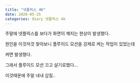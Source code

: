 ```yaml
---
title: "넷플릭스 4K"
date: 2020-05-25
categories: diary 넷플릭스 4k
---
```


주말에 넷플릭스를 보다가 화면이 꺠지는 현상이 발생했다.

원인을 이것저것 찾아보니 플루이드 모션을 강제로 켜는 작업이 있었는데

켜면 발생했다.

그래서 플루이드 모션 끄고 살기로했다...

이것때문에 주말 내내 삽질..
